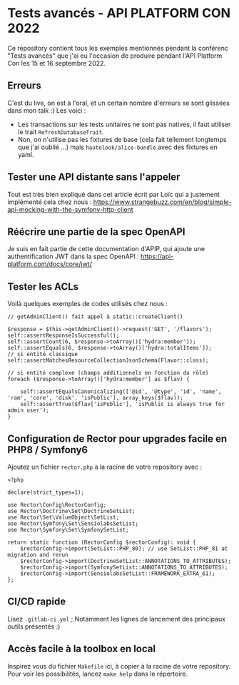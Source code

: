 # Tests avancés - API PLATFORM CON 2022

Ce repository contient tous les exemples mentionnés pendant la conférenc "Tests avancés"
que j'ai eu l'occasion de produire pendant l'API Platform Con les 15 et 16 septembre 2022.

Erreurs
-------
C'est du live, on est à l'oral, et un certain nombre d'erreurs se sont glissées dans mon talk :) Les voici : 
- Les transactions sur les tests unitaires ne sont pas natives, il faut utiliser le trait `RefreshDatabaseTrait`.
- Non, on n'utilise pas les fixtures de base (cela fait tellement longtemps que j'ai oublié ...) mais `hautelook/alice-bundle` avec des fixtures en yaml.


Tester une API distante sans l'appeler
-------------------------------------
Tout est très bien expliqué dans cet article écrit par Loïc qui a justement implémenté cela chez nous : 
https://www.strangebuzz.com/en/blog/simple-api-mocking-with-the-symfony-http-client


Réécrire une partie de la spec OpenAPI
--------------------------------------
Je suis en fait partie de cette documentation d'APIP, qui ajoute une authentification JWT dans la spec OpenAPI : https://api-platform.com/docs/core/jwt/


Tester les ACLs
---------------
Voilà quelques exemples de codes utilisés chez nous : 
```
// getAdminClient() fait appel à static::createClient()

$response = $this->getAdminClient()->request('GET', '/flavors');
self::assertResponseIsSuccessful();
self::assertCount(6, $response->toArray()['hydra:member']);
self::assertEquals(6, $response->toArray()['hydra:totalItems']);
// si entité classique
self::assertMatchesResourceCollectionJsonSchema(Flavor::class);

// si entité complexe (champs additionnels en fonction du rôle)
foreach ($response->toArray()['hydra:member'] as $flav) {
    
    self::assertEqualsCanonicalizing(['@id', '@type', 'id', 'name', 'ram', 'core', 'disk', 'isPublic'], array_keys($flav));
    self::assertTrue($flav['isPublic'], 'isPublic is always true for admin user');
}
```

Configuration de Rector pour upgrades facile en PHP8 / Symfony6
--------------------------------------------------
Ajoutez un fichier `rector.php` à la racine de votre repository avec : 
```
<?php

declare(strict_types=1);

use Rector\Config\RectorConfig;
use Rector\Doctrine\Set\DoctrineSetList;
use Rector\Set\ValueObject\SetList;
use Rector\Symfony\Set\SensiolabsSetList;
use Rector\Symfony\Set\SymfonySetList;

return static function (RectorConfig $rectorConfig): void {
    $rectorConfig->import(SetList::PHP_80); // use SetList::PHP_81 at migration and rerun
    $rectorConfig->import(DoctrineSetList::ANNOTATIONS_TO_ATTRIBUTES);
    $rectorConfig->import(SymfonySetList::ANNOTATIONS_TO_ATTRIBUTES);
    $rectorConfig->import(SensiolabsSetList::FRAMEWORK_EXTRA_61);
};
```

CI/CD rapide
------------
Lisez `.gitlab-ci.yml` ; 
Notamment les lignes de lancement des principaux outils présentés :)


Accès facile à la toolbox en local
---------------------------------
Inspirez vous du fichier `Makefile` ici, à copier à la racine de votre repository.
Pour voir les possibilités, lancez `make help` dans le répertoire.
